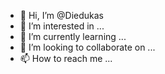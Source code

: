 - 👋 Hi, I’m @Diedukas
- 👀 I’m interested in ...
- 🌱 I’m currently learning ...
- 💞️ I’m looking to collaborate on ...
- 📫 How to reach me ...

<!---
Diedukas/Diedukas is a ✨ special ✨ repository because its `README.md` (this file) appears on your GitHub profile.
You can click the Preview link to take a look at your changes.
--->
